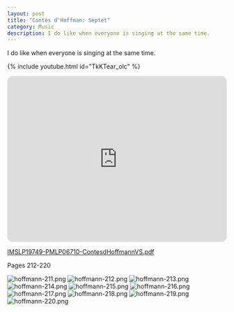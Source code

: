 ```yaml
---
layout: post
title: "Contes d'Hoffman: Septet"
category: Music
description: I do like when everyone is singing at the same time.
---
```


I do like when everyone is singing at the same time.

{% include youtube.html id="TkKTear_olc" %}

<iframe style="border-radius:12px" src="https://open.spotify.com/embed/track/4pyqrSCqbaxFUKmIjn5lbb?utm_source=generator" width="100%" height="380" frameBorder="0" allowfullscreen="" allow="autoplay; clipboard-write; encrypted-media; fullscreen; picture-in-picture" loading="lazy"></iframe>

[IMSLP19749-PMLP06710-ContesdHoffmannVS.pdf](IMSLP19749-PMLP06710-ContesdHoffmannVS.pdf)

Pages 212-220

![hoffmann-211.png](hoffmann-211.png)
![hoffmann-212.png](hoffmann-212.png)
![hoffmann-213.png](hoffmann-213.png)
![hoffmann-214.png](hoffmann-214.png)
![hoffmann-215.png](hoffmann-215.png)
![hoffmann-216.png](hoffmann-216.png)
![hoffmann-217.png](hoffmann-217.png)
![hoffmann-218.png](hoffmann-218.png)
![hoffmann-219.png](hoffmann-219.png)
![hoffmann-220.png](hoffmann-220.png)
